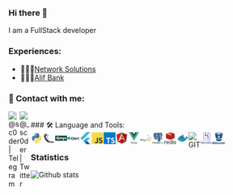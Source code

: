 ### Hi there 👋
I am a FullStack developer
<!--
**sc0der/sc0der** is a ✨ _special_ ✨ repository because its `README.md` (this file) appears on your GitHub profile.

Here are some ideas to get you started:

- 🔭 I’m currently working on ...
- 🌱 I’m currently learning ...
- 👯 I’m looking to collaborate on ...
- 🤔 I’m looking for help with ...
- 💬 Ask me about ...
- 📫 How to reach me: ...
- 😄 Pronouns: ...
- ⚡ Fun fact: ...
-->
### Experiences:
- 👨🏻‍💻[Network Solutions](http://nets.tj)
- 👨🏻‍💻[Alif Bank](http://alif.tj)

### 📱 Contact with me:

[<img align="left" alt="@sc0der | Telegram" width="22px" src="https://cdn.jsdelivr.net/npm/simple-icons@3.5.0/icons/telegram.svg" />](https://t.me/sc0der/)
[<img align="left" alt="@_sc0der | Twitter" width="22px" src="https://cdn.jsdelivr.net/npm/simple-icons@3.5.0/icons/twitter.svg" />](https://twitter.com/_sc0der)

<br />
### 🛠 Language and Tools:
<br />
<img align="left" alt="python" width="24px" src="https://github.com/devicons/devicon/blob/master/icons/python/python-original.svg" />
<img align="left" alt="flask" width="24px" src="https://github.com/devicons/devicon/blob/master/icons/flask/flask-original.svg" />
<img align="left" alt="django" width="24px" src="https://github.com/devicons/devicon/blob/master/icons/django/django-original.svg" />

<img align="left" alt="dart" width="24px" src="https://github.com/devicons/devicon/blob/master/icons/dart/dart-original-wordmark.svg"/>
<img align="left" alt="flutter" width="24px" src="https://github.com/devicons/devicon/blob/master/icons/flutter/flutter-original.svg"/>

<img align="left" alt="JS" width="24px" src="https://github.com/devicons/devicon/blob/master/icons/javascript/javascript-original.svg" />
<img align="left" alt="TS" width="24px" src="https://github.com/devicons/devicon/blob/master/icons/typescript/typescript-original.svg" />
<img align="left" alt="Angular" width="24px" src="https://github.com/devicons/devicon/blob/master/icons/angularjs/angularjs-original.svg" />
<img align="left" alt="Vuejs" width="24px" src="https://github.com/devicons/devicon/blob/master/icons/vuejs/vuejs-original-wordmark.svg" />


<img align="left" alt="mysql" width="24px" src="https://github.com/devicons/devicon/blob/master/icons/mysql/mysql-original-wordmark.svg"/>
<img align="left" alt="postgresql" width="24px" src="https://github.com/devicons/devicon/blob/master/icons/postgresql/postgresql-original-wordmark.svg"/>

<img align="left" alt="redis" width="24px" src="https://github.com/devicons/devicon/blob/master/icons/redis/redis-original-wordmark.svg" />
<img align="left" alt="docker" width="24px" src="https://github.com/devicons/devicon/blob/master/icons/docker/docker-original.svg" />
<img align="left" alt="GIT" width="24px" src="https://upload.wikimedia.org/wikipedia/commons/thumb/3/3f/Git_icon.svg/1024px-Git_icon.svg.png"/>
<img align="left" alt="heroku" width="24px" src="https://github.com/devicons/devicon/blob/master/icons/heroku/heroku-original-wordmark.svg"/>
<img align="left" alt="bitbucket" width="24px" src="https://github.com/devicons/devicon/blob/master/icons/bitbucket/bitbucket-original-wordmark.svg"/>

<br />

### Statistics

![Github stats](https://github-readme-stats.vercel.app/api?username=sc0der&count_private=false&title_color=007AFF&bg_color=25262B&icon_color=007AFF&show_icons=true&text_color=FFFFFF&include_all_commits=true)
